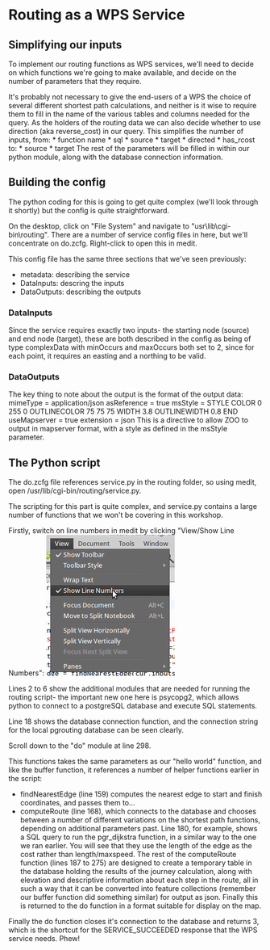 # Routing as a WPS Service

## Simplifying our inputs

To implement our routing functions as WPS services, we'll need to decide on which functions we're going to make available, and decide on the number of parameters that they require.

It's probably not necessary to give the end-users of a WPS the choice of several different shortest path calculations, and neither is it wise to require them to fill in the name of the various tables and columns needed for the query. As the holders of the routing data we can also decide whether to use direction (aka reverse_cost) in our query. This simplifies the number of inputs, from:
    * function name
    * sql
    * source
    * target
    * directed
    * has_rcost
to:
    * source
    * target
The rest of the parameters will be filled in within our python module, along with the database connection information.

## Building the config

The python coding for this is going to get quite complex (we'll look through it shortly) but the config is quite straightforward.

On the desktop, click on "File System" and navigate to "usr\lib\cgi-bin\routing". There are a number of service config files in here, but we'll concentrate on do.zcfg. Right-click to open this in medit. 

This config file has the same three sections that we've seen previously:
 * metadata: describing the service
 * DataInputs: descring the inputs
 * DataOutputs: describing the outputs

### DataInputs

Since the service requires exactly two inputs- the starting node (source) and end node (target), these are both described in the config as being of type complexData with minOccurs and maxOccurs both set to 2, since for each point, it requires an easting and a northing to be valid.

### DataOutputs

The key thing to note about the output is the format of the output data:
    <Default>
        mimeType = application/json
        asReference = true
        msStyle = STYLE COLOR 0 255 0 OUTLINECOLOR 75 75 75 WIDTH 3.8 OUTLINEWIDTH 0.8 END
        useMapserver = true
        extension = json
    </Default>
This is a directive to allow ZOO to output in mapserver format, with a style as defined in the msStyle parameter.

## The Python script

The do.zcfg file references service.py in the routing folder, so using medit, open /usr/lib/cgi-bin/routing/service.py.

The scripting for this part is quite complex, and service.py contains a large number of functions that we won't be covering in this workshop.

Firstly, switch on line numbers in medit by clicking "View/Show Line Numbers":
![Show Line Numbers](../images/show_linenumbers.png)

Lines 2 to 6 show the additional modules that are needed for running the routing script- the important new one here is psycopg2, which allows python to connect to a postgreSQL database and execute SQL statements.

Line 18 shows the database connection function, and the connection string for the local pgrouting database can be seen clearly.

Scroll down to the "do" module at line 298.

This functions takes the same parameters as our "hello world" function, and like the buffer function, it references a number of helper functions earlier in the script:
 * findNearestEdge (line 159) computes the nearest edge to start and finish coordinates, and passes them to...
 * computeRoute (line 168), which connects to the database and chooses between a number of different variations on the shortest path functions, depending on additional parameters past. Line 180, for example, shows a SQL query to run the pgr_dijkstra function, in a similar way to the one we ran earlier. You will see that they use the length of the edge as the cost rather than length/maxspeed.
The rest of the computeRoute function (lines 187 to 275) are designed to create a temporary table in the database holding the results of the journey calculation, along with elevation and descriptive information about each step in the route, all in such a way that it can be converted into feature collections (remember our buffer function did something similar) for output as json. Finally this is returned to the do function in a format suitable for display on the map.

Finally the do function closes it's connection to the database and returns 3, which is the shortcut for the SERVICE_SUCCEEDED response that the WPS service needs. Phew!










